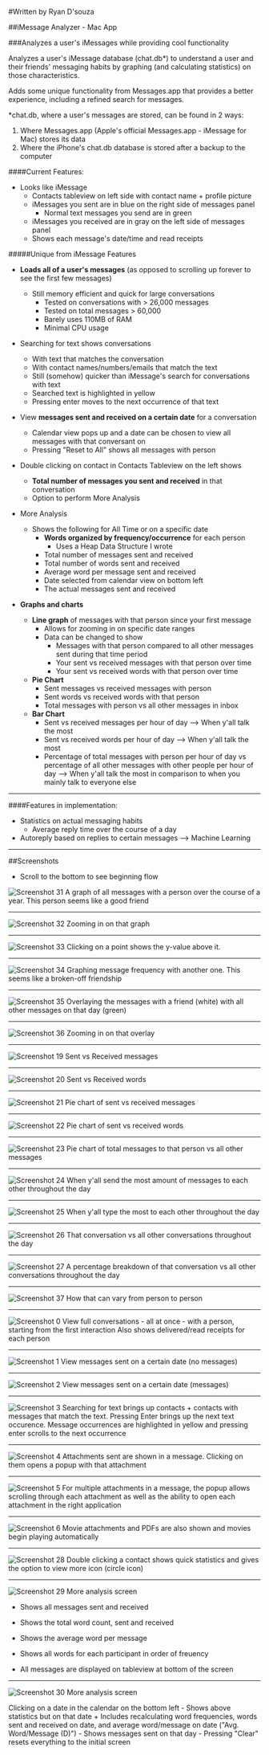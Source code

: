 #Written by Ryan D'souza

##iMessage Analyzer - Mac App

###Analyzes a user's iMessages while providing cool functionality

Analyzes a user's iMessage database (chat.db*) to understand a user and their friends' messaging habits by graphing (and calculating statistics) on those characteristics.

Adds some unique functionality from Messages.app that provides a better experience, including a refined search for messages.

*chat.db, where a user's messages are stored, can be found in 2 ways:

1. Where Messages.app (Apple's official Messages.app - iMessage for Mac) stores its data
2. Where the iPhone's chat.db database is stored after a backup to the computer


####Current Features:

- Looks like iMessage
  + Contacts tableview on left side with contact name + profile picture
  + iMessages you sent are in blue on the right side of messages panel
    - Normal text messages you send are in green
  + iMessages you received are in gray on the left side of messages panel
  + Shows each message's date/time and read receipts

#####Unique from iMessage Features

- **Loads all of a user's messages** (as opposed to scrolling up forever to see the first few messages) 
    + Still memory efficient and quick for large conversations 
        - Tested on conversations with > 26,000 messages
        - Tested on total messages > 60,000
        - Barely uses 110MB of RAM
        - Minimal CPU usage

- Searching for text shows conversations 
    + With text that matches the conversation
    + With contact names/numbers/emails that match the text
    + Still (somehow) quicker than iMessage's search for conversations with text
    + Searched text is highlighted in yellow
    + Pressing enter moves to the next occurrence of that text

- View **messages sent and received on a certain date** for a conversation
    + Calendar view pops up and a date can be chosen to view all messages with that conversant on
    + Pressing "Reset to All" shows all messages with person

- Double clicking on contact in Contacts Tableview on the left shows
    + **Total number of messages you sent and received** in that conversation
    + Option to perform More Analysis

- More Analysis
    + Shows the following for All Time or on a specific date
        -  **Words organized by frequency/occurrence** for each person
            + Uses a Heap Data Structure I wrote
        - Total number of messages sent and received
        - Total number of words sent and received
        - Average word per message sent and received
        - Date selected from calendar view on bottom left
        - The actual messages sent and received

- **Graphs and charts**
  + **Line graph** of messages with that person since your first message
    - Allows for zooming in on specific date ranges
    - Data can be changed to show
        + Messages with that person compared to all other messages sent during that time period
        + Your sent vs received messages with that person over time 
        + Your sent vs received words with that person over time
  + **Pie Chart**
    - Sent messages vs received messages with person
    - Sent words vs received words with that person
    - Total messages with person vs all other messages in inbox
  + **Bar Chart**
    - Sent vs received messages per hour of day --> When y'all talk the most
    - Sent vs received words per hour of day --> When y'all talk the most
    - Percentage of total messages with person per hour of day vs percentage of all other messages with other people per hour of day --> When y'all talk the most in comparison to when you mainly talk to everyone else


---

####Features in implementation:
- Statistics on actual messaging habits
    + Average reply time over the course of a day
- Autoreply based on replies to certain messages --> Machine Learning


---

##Screenshots
- Scroll to the bottom to see beginning flow


![Screenshot 31](https://github.com/dsouzarc/iMessageAnalyzer/blob/master/Screenshots/Screenshot_31.png)
A graph of all messages with a person over the course of a year.
This person seems like a good friend

---

![Screenshot 32](https://github.com/dsouzarc/iMessageAnalyzer/blob/master/Screenshots/Screenshot_32.png)
Zooming in on that graph

---

![Screenshot 33](https://github.com/dsouzarc/iMessageAnalyzer/blob/master/Screenshots/Screenshot_33.png)
Clicking on a point shows the y-value above it.

---


![Screenshot 34](https://github.com/dsouzarc/iMessageAnalyzer/blob/master/Screenshots/Screenshot_34.png)
Graphing message frequency with another one.
This seems like a broken-off friendship

---

![Screenshot 35](https://github.com/dsouzarc/iMessageAnalyzer/blob/master/Screenshots/Screenshot_35.png)
Overlaying the messages with a friend (white) with all other messages on that day (green)

---

![Screenshot 36](https://github.com/dsouzarc/iMessageAnalyzer/blob/master/Screenshots/Screenshot_36.png)
Zooming in on that overlay

---

![Screenshot 19](https://github.com/dsouzarc/iMessageAnalyzer/blob/master/Screenshots/Screenshot_19.png)
Sent vs Received messages

---

![Screenshot 20](https://github.com/dsouzarc/iMessageAnalyzer/blob/master/Screenshots/Screenshot_20.png)
Sent vs Received words

---

![Screenshot 21](https://github.com/dsouzarc/iMessageAnalyzer/blob/master/Screenshots/Screenshot_21.png)
Pie chart of sent vs received messages

---

![Screenshot 22](https://github.com/dsouzarc/iMessageAnalyzer/blob/master/Screenshots/Screenshot_22.png)
Pie chart of sent vs received words

---

![Screenshot 23](https://github.com/dsouzarc/iMessageAnalyzer/blob/master/Screenshots/Screenshot_23.png)
Pie chart of total messages to that person vs all other messages

---

![Screenshot 24](https://github.com/dsouzarc/iMessageAnalyzer/blob/master/Screenshots/Screenshot_24.png)
When y'all send the most amount of messages to each other throughout the day

---

![Screenshot 25](https://github.com/dsouzarc/iMessageAnalyzer/blob/master/Screenshots/Screenshot_25.png)
When y'all type the most to each other throughout the day

---

![Screenshot 26](https://github.com/dsouzarc/iMessageAnalyzer/blob/master/Screenshots/Screenshot_26.png)
That conversation vs all other conversations throughout the day

---

![Screenshot 27](https://github.com/dsouzarc/iMessageAnalyzer/blob/master/Screenshots/Screenshot_27.png)
A percentage breakdown of that conversation vs all other conversations throughout the day

---

![Screenshot 37](https://github.com/dsouzarc/iMessageAnalyzer/blob/master/Screenshots/Screenshot_37.png)
How that can vary from person to person

---

![Screenshot 0](https://github.com/dsouzarc/iMessageAnalyzer/blob/master/Screenshots/Screenshot_0.png)
View full conversations - all at once - with a person, starting from the first interaction
Also shows delivered/read receipts for each person

---

![Screenshot 1](https://github.com/dsouzarc/iMessageAnalyzer/blob/master/Screenshots/Screenshot_1.png)
View messages sent on a certain date (no messages)  

---

![Screenshot 2](https://github.com/dsouzarc/iMessageAnalyzer/blob/master/Screenshots/Screenshot_2.png)
View messages sent on a certain date (messages)  

---

![Screenshot 3](https://github.com/dsouzarc/iMessageAnalyzer/blob/master/Screenshots/Screenshot_3.png)
Searching for text brings up contacts + contacts with messages that match the text.
Pressing Enter brings up the next text occurence.
Message occurrences are highlighted in yellow and pressing enter scrolls to the next occurrence

---

![Screenshot 4](https://github.com/dsouzarc/iMessageAnalyzer/blob/master/Screenshots/Screenshot_4.png)
Attachments sent are shown in a message.
Clicking on them opens a popup with that attachment

---

![Screenshot 5](https://github.com/dsouzarc/iMessageAnalyzer/blob/master/Screenshots/Screenshot_5.png)
For multiple attachments in a message, the popup allows scrolling through each attachment as well as the ability to open each attachment in the right application

---

![Screenshot 6](https://github.com/dsouzarc/iMessageAnalyzer/blob/master/Screenshots/Screenshot_6.png)
Movie attachments and PDFs are also shown and movies begin playing automatically

---

![Screenshot 28](https://github.com/dsouzarc/iMessageAnalyzer/blob/master/Screenshots/Screenshot_28.png)
Double clicking a contact shows quick statistics and gives the option to view more icon (circle icon)

---

![Screenshot 29](https://github.com/dsouzarc/iMessageAnalyzer/blob/master/Screenshots/Screenshot_29.png)
More analysis screen

- Shows all messages sent and received

- Shows the total word count, sent and received

- Shows the average word per message

- Shows all words for each participant in order of freuency

- All messages are displayed on tableview at bottom of the screen

---

![Screenshot 30](https://github.com/dsouzarc/iMessageAnalyzer/blob/master/Screenshots/Screenshot_30.png)
More analysis screen

Clicking on a date in the calendar on the bottom left
    - Shows above statistics but on that date
        + Includes recalculating word frequencies, words sent and received on date, and average word/message on date ("Avg. Word/Message (D)")
    - Shows messages sent on that day 
    - Pressing "Clear" resets everything to the initial screen
